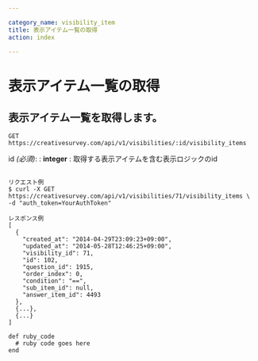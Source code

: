 ```yaml
---

category_name: visibility_item
title: 表示アイテム一覧の取得
action: index

---
```


# 表示アイテム一覧の取得

## 表示アイテム一覧を取得します。

`GET https://creativesurvey.com/api/v1/visibilities/:id/visibility_items`

id _(必須)_:
: __integer__
: 取得する表示アイテムを含む表示ロジックのid

~~~

リクエスト例
$ curl -X GET https://creativesurvey.com/api/v1/visibilities/71/visibility_items \
-d "auth_token=YourAuthToken"

レスポンス例
[
  {
    "created_at": "2014-04-29T23:09:23+09:00",
    "updated_at": "2014-05-28T12:46:25+09:00",
    "visibility_id": 71,
    "id": 102,
    "question_id": 1915,
    "order_index": 0,
    "condition": "==",
    "sub_item_id": null,
    "answer_item_id": 4493
  },
  {...},
  {...}
]

~~~

~~~
def ruby_code
  # ruby code goes here
end
~~~

